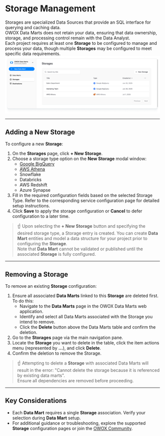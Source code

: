 # Storage Management
Storages are specialized Data Sources that provide an SQL interface for querying and caching data.  
OWOX Data Marts does not retain your data, ensuring that data ownership, storage, and processing control remain with the Data Analyst.  
Each project requires at least one **Storage** to be configured to manage and process your data, though multiple **Storages** may be configured to meet specific data requirements.
![Storages](../res/screens/storages-table.png)

---

## Adding a New Storage
To configure a new **Storage**:
1. On the **Storages** page, click **+ New Storage**.
2. Choose a storage type option on the **New Storage** modal window:
    - [Google BigQuery](supported-storages/google-bigquery.md)
    - [AWS Athena](supported-storages/aws-athena.md)
    - Snowflake
    - Databricks
    - AWS Redshift
    - Azure Synapse
3. Fill in the required configuration fields based on the selected Storage Type. Refer to the corresponding service configuration page for detailed setup instructions.
4. Click **Save** to apply the storage configuration or **Cancel** to defer configuration to a later time.

> ☝️ Upon selecting the **+ New Storage** button and specifying the desired storage type, a Storage entry is created. You can create **Data Mart** entities and model a data structure for your project prior to configuring the **Storage**.  
> Note that **Data Mart** cannot be validated or published until the associated **Storage** is fully configured.

---

## Removing a Storage
To remove an existing **Storage** configuration:
1. Ensure all associated **Data Marts** linked to this **Storage** are deleted first. To do this:
   - Navigate to the **Data Marts** page in the OWOX Data Marts web application.
   - Identify and select all Data Marts associated with the Storage you intend to remove.
   - Click the **Delete** button above the Data Marts table and confirm the deletion.
2. Go to the **Storages** page via the main navigation pane.
3. Locate the **Storage** you want to delete in the table, click the item actions menu (represented by **...**), and click **Delete**.
4. Confirm the deletion to remove the Storage.

> ☝️ Attempting to delete a **Storage** with associated Data Marts will result in the error: "Cannot delete the storage because it is referenced by existing data marts".  
> Ensure all dependencies are removed before proceeding.

---

## Key Considerations

- Each **Data Mart** requires a single **Storage** association. Verify your selection during **Data Mart** setup.
- For additional guidance or troubleshooting, explore the supported **Storage** configuration pages or join the [OWOX Community](https://github.com/OWOX/owox-data-marts/discussions).
